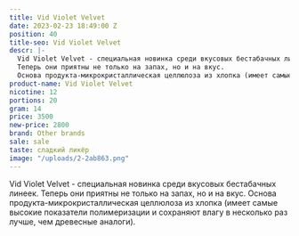 ```yaml
---
title: Vid Violet Velvet
date: 2023-02-23 18:49:00 Z
position: 40
title-seo: Vid Violet Velvet
descr: |-
  Vid Violet Velvet - cпециальная новинка среди вкусовых бестабачных линеек.
  Теперь они приятны не только на запах, но и на вкус.
  Основа продукта-микрокристаллическая целлюлоза из хлопка (имеет самые высокие показатели полимеризации и сохраняют влагу в несколько раз лучше, чем древесные аналоги).
product-name: Vid Violet Velvet
nicotine: 12
portions: 20
gram: 14
price: 3500
new-price: 2800
brand: Other brands
sale: sale
taste: сладкий ликёр
image: "/uploads/2-2ab863.png"
---
```


Vid Violet Velvet - cпециальная новинка среди вкусовых бестабачных линеек.
Теперь они приятны не только на запах, но и на вкус.
Основа продукта-микрокристаллическая целлюлоза из хлопка (имеет самые высокие показатели полимеризации и сохраняют влагу в несколько раз лучше, чем древесные аналоги).